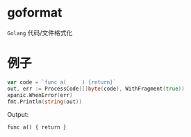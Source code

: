 # goformat

`Golang` 代码/文件格式化

# 例子

```go
var code = `func a(     ) {return}`
out, err := ProcessCode([]byte(code), WithFragment(true))
xpanic.WhenError(err)
fmt.Println(string(out))
```

Output:
```text
func a() { return }
```